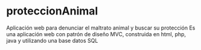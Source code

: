 # proteccionAnimal
Aplicación web para denunciar el maltrato animal y buscar su protección
Es una aplicación web con patrón de diseño MVC, construida en html, php, java y utilizando una base datos SQL
